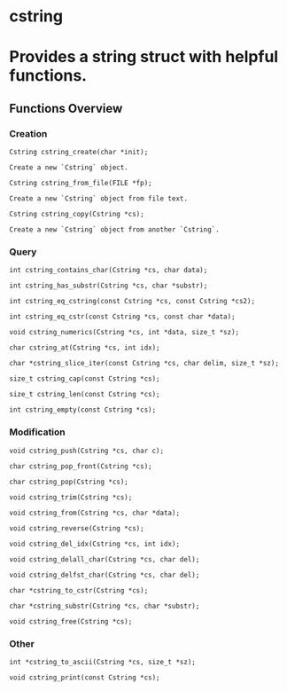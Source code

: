 # cstring
# Provides a string struct with helpful functions.
## Functions Overview

### Creation
`Cstring cstring_create(char *init);`

    Create a new `Cstring` object.

`Cstring cstring_from_file(FILE *fp);`

    Create a new `Cstring` object from file text.

`Cstring cstring_copy(Cstring *cs);`

    Create a new `Cstring` object from another `Cstring`.

### Query

`int cstring_contains_char(Cstring *cs, char data);`

`int cstring_has_substr(Cstring *cs, char *substr);`

`int cstring_eq_cstring(const Cstring *cs, const Cstring *cs2);`

`int cstring_eq_cstr(const Cstring *cs, const char *data);`

`void cstring_numerics(Cstring *cs, int *data, size_t *sz);`

`char cstring_at(Cstring *cs, int idx);`

`char *cstring_slice_iter(const Cstring *cs, char delim, size_t *sz);`

`size_t cstring_cap(const Cstring *cs);`

`size_t cstring_len(const Cstring *cs);`

`int cstring_empty(const Cstring *cs);`

### Modification

`void cstring_push(Cstring *cs, char c);`

`char cstring_pop_front(Cstring *cs);`

`char cstring_pop(Cstring *cs);`

`void cstring_trim(Cstring *cs);`

`void cstring_from(Cstring *cs, char *data);`

`void cstring_reverse(Cstring *cs);`

`void cstring_del_idx(Cstring *cs, int idx);`

`void cstring_delall_char(Cstring *cs, char del);`

`void cstring_delfst_char(Cstring *cs, char del);`

`char *cstring_to_cstr(Cstring *cs);`

`char *cstring_substr(Cstring *cs, char *substr);`

`void cstring_free(Cstring *cs);`

### Other

`int *cstring_to_ascii(Cstring *cs, size_t *sz);`

`void cstring_print(const Cstring *cs);`
